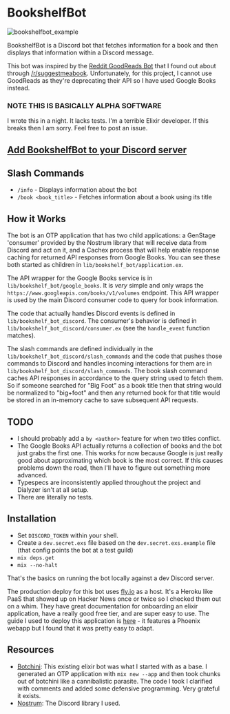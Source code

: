 # BookshelfBot

![bookshelfbot_example](https://user-images.githubusercontent.com/6774447/124696577-36c2d480-de9a-11eb-8722-9d15bc4795bb.png)

BookshelfBot is a Discord bot that fetches information for a book and then displays that information within a Discord message.

This bot was inspired by the [Reddit GoodReads Bot](https://github.com/rodohanna/reddit-goodreads-bot) that I found out about through [/r/suggestmeabook](https://old.reddit.com/r/suggestmeabook/). Unfortunately, for this project, I cannot use GoodReads as they're deprecating their API so I have used Google Books instead.

### NOTE THIS IS BASICALLY ALPHA SOFTWARE

I wrote this in a night. It lacks tests. I'm a terrible Elixir developer. If this breaks then I am sorry. Feel free to post an issue.

## [Add BookshelfBot to your Discord server](https://discord.com/api/oauth2/authorize?client_id=861069894648201228&permissions=2048&scope=bot%20applications.commands)

## Slash Commands

- `/info` - Displays information about the bot
- `/book <book_title>` - Fetches information about a book using its title

## How it Works

The bot is an OTP application that has two child applications: a GenStage 'consumer' provided by the Nostrum library that will receive data from Discord and act on it, and a Cachex process that will help enable response caching for returned API responses from Google Books. You can see these both started as children in `lib/bookshelf_bot/application.ex`.

The API wrapper for the Google Books service is in `lib/bookshelf_bot/google_books`. It is *very* simple and only wraps the `https://www.googleapis.com/books/v1/volumes` endpoint. This API wrapper is used by the main Discord consumer code to query for book information.

The code that actually handles Discord events is defined in `lib/bookshelf_bot_discord`. The consumer's behavior is defined in `lib/bookshelf_bot_discord/consumer.ex` (see the `handle_event` function matches).

The slash commands are defined individually in the `lib/bookshelf_bot_discord/slash_commands` and the code that pushes those commands to Discord and handles incoming interactions for them are in `lib/bookshelf_bot_discord/slash_commands`. The book slash command caches API responses in accordance to the query string used to fetch them. So if someone searched for "Big Foot" as a book title then that string would be normalized to "big+foot" and then any returned book for that title would be stored in an in-memory cache to save subsequent API requests.

## TODO

- I should probably add a `by <author>` feature for when two titles conflict.
- The Google Books API actually returns a collection of books and the bot just grabs the first one. This works for now because Google is just really good about approximating which book is the most correct. If this causes problems down the road, then I'll have to figure out something more advanced.
- Typespecs are inconsistently applied throughout the project and Dialyzer isn't at all setup.
- There are literally no tests.

## Installation

- Set `DISCORD_TOKEN` within your shell.
- Create a `dev.secret.exs` file based on the `dev.secret.exs.example` file (that config points the bot at a test guild)
- `mix deps.get`
- `mix --no-halt`

That's the basics on running the bot locally against a dev Discord server.

The production deploy for this bot uses [fly.io](https://fly.io/) as a host. It's a Heroku like PaaS that showed up on Hacker News once or twice so I checked them out on a whim. They have great documentation for onboarding an elixir application, have a really good free tier, and are super easy to use. The guide I used to deploy this application is [here](https://fly.io/docs/getting-started/elixir/#viewing-the-deployed-app) - it features a Phoenix webapp but I found that it was pretty easy to adapt.

## Resources

- [Botchini](https://github.com/lucapasquale/botchini): This existing elixir bot was what I started with as a base. I generated an OTP application with `mix new --app` and then took chunks out of botchini like a cannibalistic parasite. The code I took I clarified with comments and added some defensive programming. Very grateful it exists.
- [Nostrum](https://github.com/Kraigie/nostrum): The Discord library I used.

